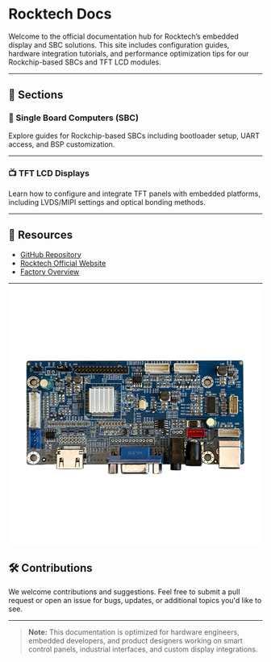 # Rocktech Docs

Welcome to the official documentation hub for Rocktech’s embedded display and SBC solutions. This site includes configuration guides, hardware integration tutorials, and performance optimization tips for our Rockchip-based SBCs and TFT LCD modules.

---

## 📘 Sections

### 🧠 Single Board Computers (SBC)
Explore guides for Rockchip-based SBCs including bootloader setup, UART access, and BSP customization.

---

### 📺 TFT LCD Displays
Learn how to configure and integrate TFT panels with embedded platforms, including LVDS/MIPI settings and optical bonding methods.

---

## 🧰 Resources

- [GitHub Repository](https://github.com/Kevin109/rocktech-tft-display-configs)
- [Rocktech Official Website](https://www.rocktech.com.hk)
- [Factory Overview](https://www.rocktech.com.hk/factory-overview/)

---


![RK070CU01 Diagram](./images/AD-1.webp)
## 🛠 Contributions

We welcome contributions and suggestions. Feel free to submit a pull request or open an issue for bugs, updates, or additional topics you'd like to see.

---

> **Note:** This documentation is optimized for hardware engineers, embedded developers, and product designers working on smart control panels, industrial interfaces, and custom display integrations.